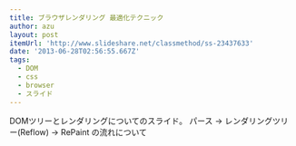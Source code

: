 ```yaml
---
title: ブラウザレンダリング 最適化テクニック
author: azu
layout: post
itemUrl: 'http://www.slideshare.net/classmethod/ss-23437633'
date: '2013-06-28T02:56:55.667Z'
tags:
  - DOM
  - css
  - browser
  - スライド
---
```

DOMツリーとレンダリングについてのスライド。
パース -> レンダリングツリー(Reflow) -> RePaint の流れについて
